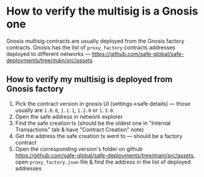 # How to verify the multisig is a Gnosis one

Gnosis multisig contracts are usually deployed from the Gnosis factory contracts. Gnosis has the list of `proxy_factory` contracts addresses deployed to different networks — https://github.com/safe-global/safe-deployments/tree/main/src/assets

## How to verify my multisig is deployed from Gnosis factory

1. Pick the contract version in gnosis UI (settings->safe details) — those usually are `1.0.0`, `1.1.1`, `1.2.0` or `1.3.0`.
2. Open the safe address in network explorer
3. Find the safe creation tx (should be the oldest one in "Internal Transactions" tab & have "Contract Creation" note)
4. Get the address the safe creation tx went to — should be a factory contract
5. Open the corresponding version's folder on github https://github.com/safe-global/safe-deployments/tree/main/src/assets, open `proxy_factory.json` file & find the address in the list of deployed addresses